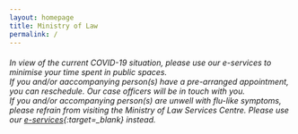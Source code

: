 ```yaml
---
layout: homepage
title: Ministry of Law
permalink: /
---
```

<!-- Type your notification here - the notification bar will not appear if this is empty. For other changes, refer to _data/homepage.yml to edit the homepage -->
###### In view of the current COVID-19 situation, please use our e-services to minimise your time spent in public spaces. <br> If you and/or aaccompanying person(s) have a pre-arranged appointment, you can reschedule. Our case officers will be in touch with you.<br> If you and/or accompanying person(s) are unwell with flu-like symptoms, please refrain from visiting the Ministry of Law Services Centre. Please use our [e-services](https://www.mlaw.gov.sg/e-services){:target=_blank} instead.
